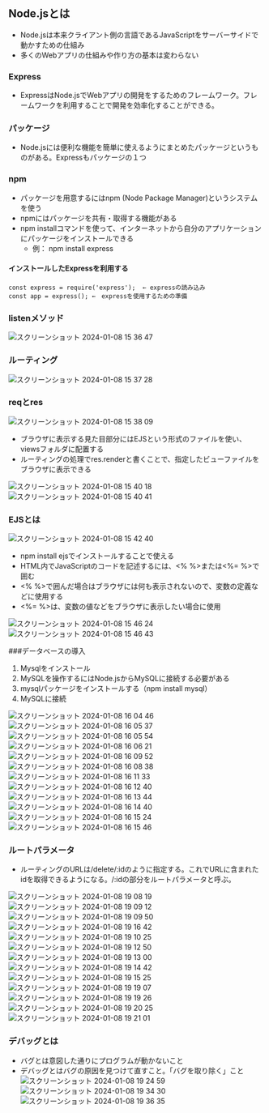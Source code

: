 ## Node.jsとは
- Node.jsは本来クライアント側の言語であるJavaScriptをサーバーサイドで動かすための仕組み
- 多くのWebアプリの仕組みや作り方の基本は変わらない
### Express
- ExpressはNode.jsでWebアプリの開発をするためのフレームワーク。フレームワークを利用することで開発を効率化することができる。
### パッケージ
- Node.jsには便利な機能を簡単に使えるようにまとめたパッケージというものがある。Expressもパッケージの１つ
### npm
- パッケージを用意するにはnpm (Node Package Manager)というシステムを使う
- npmにはパッケージを共有・取得する機能がある
- npm installコマンドを使って、インターネットから自分のアプリケーションにパッケージをインストールできる
  - 例： npm install express
#### インストールしたExpressを利用する
```
const express = require('express');  ← expressの読み込み
const app = express(); ←　expressを使用するための準備
```
### listenメソッド
![スクリーンショット 2024-01-08 15 36 47](https://github.com/ti-hiro/TIL/assets/154767207/f10b5a2b-d81e-4d5f-bc96-b5c23b87e517)
### ルーティング
![スクリーンショット 2024-01-08 15 37 28](https://github.com/ti-hiro/TIL/assets/154767207/d7ba533e-a7b5-4597-950f-543bc453c66a)
### reqとres
![スクリーンショット 2024-01-08 15 38 09](https://github.com/ti-hiro/TIL/assets/154767207/d180a43b-f5ea-41b4-a2ad-ff4844ac22b1)
- ブラウザに表示する見た目部分にはEJSという形式のファイルを使い、viewsフォルダに配置する
- ルーティングの処理でres.renderと書くことで、指定したビューファイルをブラウザに表示できる

![スクリーンショット 2024-01-08 15 40 18](https://github.com/ti-hiro/TIL/assets/154767207/2a2b1e7f-1b58-4e29-8ec8-64ef9ec5e14e)
![スクリーンショット 2024-01-08 15 40 41](https://github.com/ti-hiro/TIL/assets/154767207/e985129f-b2c7-4fe9-8123-69d9cc402e1d)
### EJSとは
![スクリーンショット 2024-01-08 15 42 40](https://github.com/ti-hiro/TIL/assets/154767207/891d7e16-cadd-46b4-9e5d-aaed4e99a248)
- npm install ejsでインストールすることで使える
- HTML内でJavaScriptのコードを記述するには、<% %>または<%= %>で囲む
- <% %>で囲んだ場合はブラウザには何も表示されないので、変数の定義などに使用する
- <%= %>は、変数の値などをブラウザに表示したい場合に使用

![スクリーンショット 2024-01-08 15 46 24](https://github.com/ti-hiro/TIL/assets/154767207/4db25f28-ad92-498a-a467-a0bb3375620d)
![スクリーンショット 2024-01-08 15 46 43](https://github.com/ti-hiro/TIL/assets/154767207/5ef13184-a03f-4d5e-a871-c73711a3a8dd)

###データベースの導入
1. Mysqlをインストール
2. MySQLを操作するにはNode.jsからMySQLに接続する必要がある
3. mysqlパッケージをインストールする（npm install mysql）
4. MySQLに接続

![スクリーンショット 2024-01-08 16 04 46](https://github.com/ti-hiro/TIL/assets/154767207/893d8a85-3803-4078-91df-d022eae5e159)
![スクリーンショット 2024-01-08 16 05 37](https://github.com/ti-hiro/TIL/assets/154767207/8c67c6f7-8f5d-4064-a3f2-8bc6fbf2fca9)
![スクリーンショット 2024-01-08 16 05 54](https://github.com/ti-hiro/TIL/assets/154767207/de02d5f9-dd21-4626-aa42-4ebe80706d96)
![スクリーンショット 2024-01-08 16 06 21](https://github.com/ti-hiro/TIL/assets/154767207/8ce03a84-e580-40c2-827c-83d80b1a9be4)
![スクリーンショット 2024-01-08 16 09 52](https://github.com/ti-hiro/TIL/assets/154767207/04685d8a-b6bd-4b27-84af-26693d0b9886)
![スクリーンショット 2024-01-08 16 08 38](https://github.com/ti-hiro/TIL/assets/154767207/94a5c4de-ed36-4fa4-9494-4b5632079d2c)
![スクリーンショット 2024-01-08 16 11 33](https://github.com/ti-hiro/TIL/assets/154767207/2da6d0d7-8a9f-4223-9cb3-ec280938ca2a)
![スクリーンショット 2024-01-08 16 12 40](https://github.com/ti-hiro/TIL/assets/154767207/b6030b65-e16d-4f6e-a0c4-908ef6a2663c)
![スクリーンショット 2024-01-08 16 13 44](https://github.com/ti-hiro/TIL/assets/154767207/cf361ad9-a8d0-482c-bc60-02758cb5fc63)
![スクリーンショット 2024-01-08 16 14 40](https://github.com/ti-hiro/TIL/assets/154767207/2df393bc-67e2-47eb-927f-1cf7642c586c)
![スクリーンショット 2024-01-08 16 15 24](https://github.com/ti-hiro/TIL/assets/154767207/fc08bc4d-0b59-4b9a-92a0-39799cbdea11)
![スクリーンショット 2024-01-08 16 15 46](https://github.com/ti-hiro/TIL/assets/154767207/f236f326-17b1-4993-8e3d-6d1ab1b69f54)

### ルートパラメータ
- ルーティングのURLは/delete/:idのように指定する。これでURLに含まれたidを取得できるようになる。/:idの部分をルートパラメータと呼ぶ。

![スクリーンショット 2024-01-08 19 08 19](https://github.com/ti-hiro/TIL/assets/154767207/85d8ef7a-dc4d-4ad0-949a-0eecd9a77791)
![スクリーンショット 2024-01-08 19 09 12](https://github.com/ti-hiro/TIL/assets/154767207/293d1cf2-02cd-4c8f-b625-d057279edf75)
![スクリーンショット 2024-01-08 19 09 50](https://github.com/ti-hiro/TIL/assets/154767207/519a129e-5e44-4054-b845-6e96e37f615c)
![スクリーンショット 2024-01-08 19 16 42](https://github.com/ti-hiro/TIL/assets/154767207/41b8c0cd-ef5d-47da-9630-c58bb52ac6ce)
![スクリーンショット 2024-01-08 19 10 25](https://github.com/ti-hiro/TIL/assets/154767207/fd492318-63ee-478a-8a3a-845989217a18)
![スクリーンショット 2024-01-08 19 12 50](https://github.com/ti-hiro/TIL/assets/154767207/1a8d1ace-b8dc-49d7-91fe-e445d130a5d1)
![スクリーンショット 2024-01-08 19 13 00](https://github.com/ti-hiro/TIL/assets/154767207/748c5ac9-c66e-4825-89bd-f7269503e587)
![スクリーンショット 2024-01-08 19 14 42](https://github.com/ti-hiro/TIL/assets/154767207/50bea3ce-8f52-470e-be78-2bbaeb19862a)
![スクリーンショット 2024-01-08 19 15 25](https://github.com/ti-hiro/TIL/assets/154767207/24a22626-ae8f-48b8-a6bf-6f30ca2f7e19)
![スクリーンショット 2024-01-08 19 19 07](https://github.com/ti-hiro/TIL/assets/154767207/1781b35f-1b72-43ea-861f-9fba1290e49d)
![スクリーンショット 2024-01-08 19 19 26](https://github.com/ti-hiro/TIL/assets/154767207/31082521-1d62-409a-ab07-37dd85343083)
![スクリーンショット 2024-01-08 19 20 25](https://github.com/ti-hiro/TIL/assets/154767207/d033b655-a351-4bd6-a131-0d374c453f02)
![スクリーンショット 2024-01-08 19 21 01](https://github.com/ti-hiro/TIL/assets/154767207/355b0450-2780-4253-948c-8ce5b38d604c)

### デバッグとは
- バグとは意図した通りにプログラムが動かないこと
- デバッグとはバグの原因を見つけて直すこと。「バグを取り除く」こと
![スクリーンショット 2024-01-08 19 24 59](https://github.com/ti-hiro/TIL/assets/154767207/9ce73a2d-6391-4318-bf56-bad8aca99396)
![スクリーンショット 2024-01-08 19 34 30](https://github.com/ti-hiro/TIL/assets/154767207/b3af4ae9-c119-49ee-884d-a82c9104db35)
![スクリーンショット 2024-01-08 19 36 35](https://github.com/ti-hiro/TIL/assets/154767207/f209824a-a89d-46bf-82a2-8877873c770b)
